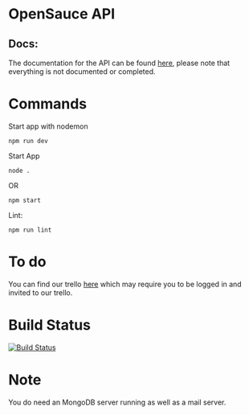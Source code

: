 # OpenSauce  API

## Docs:
The documentation for the API can be found [here](https://docs.opensauce.uk), please note that everything is not documented or completed.

# Commands
Start app with nodemon
```
npm run dev
```
Start App
```
node . 
```
OR 
```
npm start
```
Lint: 
```
npm run lint
```
# To do
You can find our trello [here](https://trello.com/c/TzSbpk0f/21-api) which may require you to be logged in and invited to our trello.

# Build Status
[![Build Status](https://drone.sunildev.uk/api/badges/opensauce-uk/auth-server/status.svg)](https://drone.sunildev.uk/opensauce-uk/auth-server)

# Note
You do need an MongoDB server running as well as a mail server.